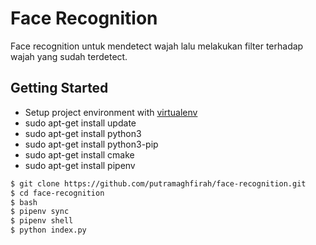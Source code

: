 # Face Recognition

Face recognition untuk mendetect wajah lalu melakukan filter terhadap wajah yang sudah terdetect.

## Getting Started

- Setup project environment with [virtualenv](https://pypi.org/project/pipenv/)
- sudo apt-get install update
- sudo apt-get install python3
- sudo apt-get install python3-pip
- sudo apt-get install cmake
- sudo apt-get install pipenv

```bash
$ git clone https://github.com/putramaghfirah/face-recognition.git
$ cd face-recognition
$ bash
$ pipenv sync
$ pipenv shell
$ python index.py
```

